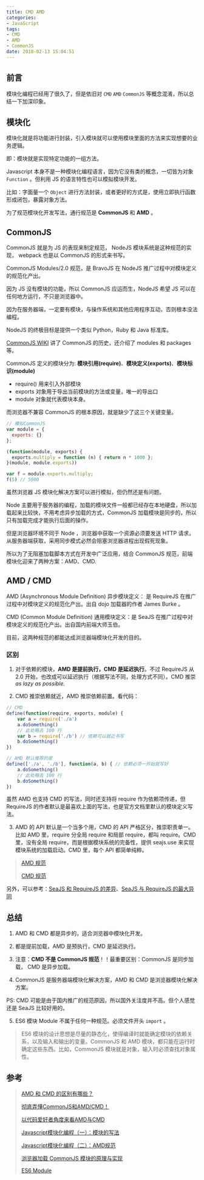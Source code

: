 ```yaml
---
title: CMD AMD
categories:
- JavaScript
tags:
- CMD
- AMD
- CommonJS
date: 2018-02-13 15:04:51
---
```


## 前言

模块化编程已经用了很久了，但是依旧对 `CMD` `AMD` `CommonJS` 等概念混淆，所以总结一下加深印象。

## 模块化

模块化就是将功能进行封装，引入模块就可以使用模块里面的方法来实现想要的业务逻辑。

即：模块就是实现特定功能的一组方法。

Javascript 本身不是一种模块化编程语言，因为它没有类的概念，一切皆为对象 `Function` 。但利用 JS 的语言特性也可以模拟模块开发。

比如：字面量一个 `Object` 进行方法封装，或者更好的方式是，使用立即执行函数形成闭包，暴露对象方法。

为了规范模块化开发写法，通行规范是 **CommonJS** 和 **AMD** 。

## CommonJS

CommonJS 就是为 JS 的表现来制定规范， NodeJS 模块系统是这种规范的实现， webpack 也是以 CommonJS 的形式来书写。

CommonJS Modules/2.0 规范，是 BravoJS 在 NodeJS 推广过程中对模块定义的规范化产出。

因为 JS 没有模块的功能，所以 CommonJS 应运而生，NodeJS 希望 JS 可以在任何地方运行，不只是浏览器中。

因为在服务器端，一定要有模块，与操作系统和其他应用程序互动，否则根本没法编程。

NodeJS 的终极目标是提供一个类似 Python，Ruby 和 Java 标准库。

[CommonJS WIKI](http://en.wikipedia.org/wiki/CommonJS) 讲了 CommonJS 的历史，还介绍了 modules 和 packages 等。

CommonJS 定义的模块分为: **模块引用(require)**、**模块定义(exports)**、**模块标识(module)**

- require() 用来引入外部模块
- exports 对象用于导出当前模块的方法或变量，唯一的导出口
- module 对象就代表模块本身。

而浏览器不兼容 CommonJS 的根本原因，就是缺少了这三个关键变量。

```js
// 模拟CommonJS
var module = {
  exports: {}
};

(function(module, exports) {
  exports.multiply = function (n) { return n * 1000 };
}(module, module.exports))

var f = module.exports.multiply;
f(5) // 5000
```

虽然浏览器 JS 模块化解决方案可以进行模拟，但仍然还是有问题。

Node 主要用于服务器的编程，加载的模块文件一般都已经存在本地硬盘，所以加载起来比较快，不用考虑异步加载的方式，CommonJS 加载模块是同步的，所以只有加载完成才能执行后面的操作。

但是浏览器环境不同于 Node ，浏览器中获取一个资源必须要发送 HTTP 请求，从服务器端获取，采用同步模式必然会阻塞浏览器进程出现假死现象。

所以为了无阻塞加载脚本方式在开发中广泛应用，结合 CommonJS 规范，前端模块化迎来了两种方案：AMD、CMD.

## AMD / CMD

AMD (Asynchronous Module Definition) 异步模块定义： 是 RequireJS 在推广过程中对模块定义的规范化产出。出自 dojo 加载器的作者 James Burke 。

CMD (Common Module Definition) 通用模块定义：是 SeaJS 在推广过程中对模块定义的规范化产出。出自国内前端大师玉伯。

目前，这两种规范的都能达成浏览器端模块化开发的目的。

### 区别

1. 对于依赖的模块，**AMD 是提前执行，CMD 是延迟执行**。不过 RequireJS 从 2.0 开始，也改成可以延迟执行（根据写法不同，处理方式不同）。CMD 推崇 *as lazy as possible.*

2. CMD 推崇依赖就近，AMD 推崇依赖前置。看代码：

```javascript
// CMD
define(function(require, exports, module) {
    var a = require('./a')
    a.doSomething()
    // 此处略去 100 行
    var b = require('./b') // 依赖可以就近书写
    b.doSomething()
})

// AMD 默认推荐的是
define(['./a', './b'], function(a, b) { // 依赖必须一开始就写好
    a.doSomething()
    // 此处略去 100 行
    b.doSomething()
})
```

虽然 AMD 也支持 CMD 的写法，同时还支持将 require 作为依赖项传递，但 RequireJS 的作者默认是最喜欢上面的写法，也是官方文档里默认的模块定义写法。

3. AMD 的 API 默认是一个当多个用，CMD 的 API 严格区分，推崇职责单一。比如 AMD 里，require 分全局 require 和局部 require，都叫 require。CMD 里，没有全局 require，而是根据模块系统的完备性，提供 seajs.use 来实现模块系统的加载启动。CMD 里，每个 API 都简单纯粹。

> [AMD 规范](https://github.com/amdjs/amdjs-api/wiki/AMD)
>
> [CMD 规范](https://github.com/seajs/seajs/issues/242)

另外，可以参考：[SeaJS 和 RequireJS 的差异](https://github.com/seajs/seajs/issues/277)、[SeaJS 与 RequireJS 的最大异同](http://www.douban.com/note/283566440/)

## 总结

1. AMD 和 CMD 都是异步的，适合浏览器中模块化开发。

2. 都是提前加载，AMD 是预执行，CMD 是延迟执行。

3. 注意：**CMD 不是 CommonJS 规范**！！最重要区别：CommonJS 是同步加载， CMD 是异步加载。

4. CommonJS 是服务器端模块化解决方案，AMD 和 CMD 是浏览器模块化解决方案。

PS: CMD 可能是由于国内推广的规范原因，所以国外关注度并不高。但个人感觉还是 SeaJS 比较好用的。

5. ES6 模块 Module 不属于任何一种规范。必须文件开头 `import` 。

> ES6 模块的设计思想是尽量的静态化，使得编译时就能确定模块的依赖关系，以及输入和输出的变量。CommonJS 和 AMD 模块，都只能在运行时确定这些东西。比如，CommonJS 模块就是对象，输入时必须查找对象属性。

## 参考

> [AMD 和 CMD 的区别有哪些？](https://www.zhihu.com/question/20351507/answer/14859415)
>
> [彻底弄懂CommonJS和AMD/CMD！](http://www.cnblogs.com/chenguangliang/p/5856701.html)
>
> [以代码爱好者角度来看AMD与CMD](https://www.cnblogs.com/dojo-lzz/p/4707725.html)
>
> [Javascript模块化编程（一）：模块的写法](http://www.ruanyifeng.com/blog/2012/10/javascript_module.html)
>
> [Javascript模块化编程（二）：AMD规范](http://www.ruanyifeng.com/blog/2012/10/asynchronous_module_definition.html)
>
> [浏览器加载 CommonJS 模块的原理与实现](http://www.ruanyifeng.com/blog/2015/05/commonjs-in-browser.html)
>
> [ES6 Module](http://es6.ruanyifeng.com/#docs/module#%E6%A6%82%E8%BF%B0)